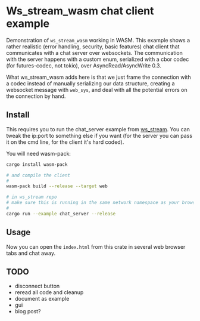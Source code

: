 # Ws_stream_wasm chat client example

Demonstration of `ws_stream_wasm` working in WASM. This example shows a rather realistic (error handling, security, basic features) chat client that communicates with a chat server over websockets. The communication with the server happens with
a custom enum, serialized with a cbor codec (for futures-codec, not tokio), over AsyncRead/AsyncWrite 0.3.

What ws_stream_wasm adds here is that we just frame the connection with a codec instead of manually serializing our
data structure, creating a websocket message with `web_sys`, and deal with all the potential errors on the connection
by hand.

## Install

This requires you to run the chat_server example from [ws_stream](https://github.com/najamelan/ws_stream). You can tweak
the ip:port to something else if you want (for the server you can pass it on the cmd line, for the client it's hard coded).

You will need wasm-pack:
```bash
cargo install wasm-pack

# and compile the client
#
wasm-pack build --release --target web

# in ws_stream repo
# make sure this is running in the same network namespace as your browser
#
cargo run --example chat_server --release
```

## Usage

Now you can open the `index.html` from this crate in several web browser tabs and chat away.


## TODO
- disconnect button
- reread all code and cleanup
- document as example
- gui
- blog post?
